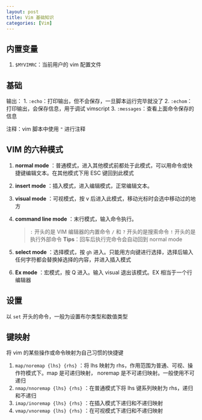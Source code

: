 ```yaml
---
layout: post
title: Vim 基础知识
categories: [Vim]
---
```


## 内置变量

1. `$MYVIMRC`：当前用户的 vim 配置文件

## 基础

输出： 1. `:echo`：打印输出，但不会保存，一旦脚本运行完毕就没了 2. `:echom`：打印输出，会保存信息，用于调试 vimscript 3. `:messages`：查看上面命令保存的信息

注释：vim 脚本中使用 `"` 进行注释

## VIM 的六种模式

1. **normal mode** ：普通模式，进入其他模式前都处于此模式，可以用命令或快捷键编辑文本。在其他模式下用 ESC 键回到此模式
2. **insert mode** ：插入模式，进入编辑模式，正常编辑文本。
3. **visual mode** ：可视模式，按 v 后进入此模式，移动光标时会选中移动过的地方
4. **command line mode** ：末行模式，输入命令执行。

   > `:` 开头的是 VIM 编辑器的内置命令
   > `/` 和 `?` 开头的是搜索命令
   > `!` 开头的是执行外部命令
   > **Tips**：回车后执行完命令会自动回到 normal mode

5. **select mode** ：选择模式，按 `gh` 进入。只能用方向键进行选择，选择后输入任何字符都会替换掉选择的内容，并进入插入模式
6. **Ex mode** ：宏模式，按 Q 进入。输入 visual 退出该模式。EX 相当于一个行编辑器

## 设置

以 `set` 开头的命令，一般为设置布尔类型和数值类型

## 键映射

将 vim 的某些操作或命令映射为自己习惯的快捷键

1. `map/noremap {lhs} {rhs}` ：将 lhs 映射为 rhs，作用范围为普通、可视、操作符模式下。map 是可递归映射， noremap 是不可递归映射。一般使用不可递归
2. `nmap/nnoremap {lhs} {rhs}` ：在普通模式下将 lhs 键系列映射为 rhs，递归和不递归
3. `imap/inoremap {lhs} {rhs}` ：在插入模式下递归和不递归映射
4. `vmap/vnoremap {lhs} {rhs}` ：在可视模式下递归和不递归映射

##
